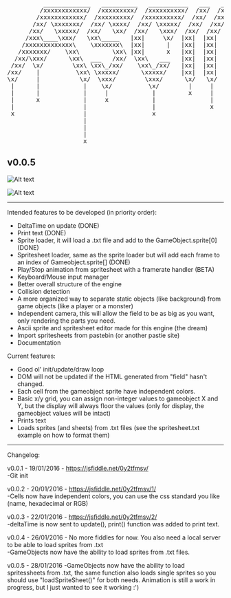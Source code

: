 <pre>          _____________   __________   ___________   ___   ___   _______________  
         /xxxxxxxxxxxx/  /xxxxxxxxx/  /xxxxxxxxxx/  /xx/  /xx/  /xxxxxxxxxxxxxx/  
        /xxxxxxxxxxxx/  /xxxxxxxxx/  /xxxxxxxxxx/  /xx/  /xx/  /xxxxxxxxxxxxxx/  
       /xx/ \xxxxxxx/  /xx/ \xxxx/  /xx/ \xxxxx/  /xx/  /xx/  /xx/ \xxxxxxxxx/  
      /xx/   \xxxxx/  /xx/   \xx/  /xx/   \xxx/  /xx/  /xx/  /xx/   \xxxxxxx/  
     /xxx\____\xxx/   \xx\_____   |xx|     \x/  |xx|  |xx|  |xx|     \xxxxx/  
    /xxxxxxxxxxxxx\    \xxxxxxx\  |xx|      |   |xx|  |xx|  |xx|      \xxx/  
   /xxxxxxx/    \xx\         \xx\ |xx|      x   |xx|  |xx|  |xx|      /xx/  
  /xx/\xxx/      \xx\  ___   /xx/  \xx\   ___   |xx|  |xx|  |xx|     /xx/  
 /xx/  \x/        \xx\ \xx\_/xx/    \xx\_/xx/   |xx|  |xx|  |xx|    /xx/  
/xx/    |          \xx\ \xxxxx/      \xxxxx/    |xx|  |xx|  |xx|   /xx/  
\x/     |           \x/  \xxx/        \xxx/      \x/   \x/   \xx\ /xx/  
 |      |            |    \x/          \x/        |     |     \xxxxx/  
 |      |            |     |            |         x     |      \xxx/  
 |      x            |     x            |               |       \x/  
 |                   |                  |               x        |  
 x                   |                  x                        |  
                     |                                           |  
                     |                                           x  
                     |  
                     x  </pre>

## v0.0.5

![Alt text](http://i.imgur.com/P05t8n5.png "Preview")

![Alt text](http://i.imgur.com/uTbNDmk.gif "Preview")

------------------

Intended features to be developed (in priority order):  
- DeltaTime on update (DONE)
- Print text (DONE)
- Sprite loader, it will load a .txt file and add to the GameObject.sprite\[0\] (DONE)
- Spritesheet loader, same as the sprite loader but will add each frame to an index of Gameobject.sprite[] (DONE)
- Play/Stop animation from spritesheet with a framerate handler (BETA)
- Keyboard/Mouse input manager
- Better overall structure of the engine
- Collision detection
- A more organized way to separate static objects (like background) from game objects (like a player or a monster)
- Independent camera, this will allow the field to be as big as you want, only rendering the parts you need.
- Ascii sprite and spritesheet editor made for this engine (the dream)
- Import spritesheets from pastebin (or another pastie site)
- Documentation

Current features:
- Good ol' init/update/draw loop
- DOM will not be updated if the HTML generated from "field" hasn't changed.
- Each cell from the gameobject sprite have independent colors.
- Basic x/y grid, you can assign non-integer values to gameobject X and Y, but the display will always floor the values (only for display, the gameobject values will be intact)
- Prints text
- Loads sprites (and sheets) from .txt files (see the spritesheet.txt example on how to format them)

------------------

Changelog:

v0.0.1 - 19/01/2016 - https://jsfiddle.net/0y2tfmsv/  
-Git init

v0.0.2 - 20/01/2016 - https://jsfiddle.net/0y2tfmsv/1/  
-Cells now have independent colors, you can use the css standard you like (name, hexadecimal or RGB)

v0.0.3 - 22/01/2016 - https://jsfiddle.net/0y2tfmsv/2/  
-deltaTime is now sent to update(), print() function was added to print text.

v0.0.4 - 26/01/2016 - No more fiddles for now. You also need a local server to be able to load sprites from .txt  
-GameObjects now have the ability to load sprites from .txt files.

v0.0.5 - 28/01/2016 
-GameObjects now have the ability to load spritessheets from .txt, the same function also loads single sprites so you should use "loadSpriteSheet()" for both needs. Animation is still a work in progress, but I just wanted to see it working :')
